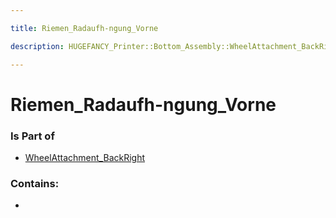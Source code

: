 ```yaml
---

title: Riemen_Radaufh-ngung_Vorne

description: HUGEFANCY_Printer::Bottom_Assembly::WheelAttachment_BackRight::Riemen_Radaufh-ngung_Vorne

---
```

# Riemen_Radaufh-ngung_Vorne
<script>
    var geoarray = '{"Riemen_Radaufh-ngung_Vorne": {}}';
</script>
<script>
    var basepath = '/assets/HUGEFANCY_Printer/Bottom_Assembly/WheelAttachment_BackRight/';
</script>
<link rel="stylesheet" href="/css/container.css">

<div id="container"></div>

<!-- these are the required scripts for the three.js scene -->
<script src="/lib/three.min.js"></script>
<script src="/lib/OrbitControls.js"></script>
<script src="/lib/RectAreaLightUniformsLib.js"></script>
<!-- this is your app's lib file -->
<script src="/lib/triceratops_app.js"></script>
### Is Part of
- [WheelAttachment_BackRight](../WheelAttachment_BackRight)  

### Contains:
- [](./Riemen_Radaufh-ngung_Vorne/)

